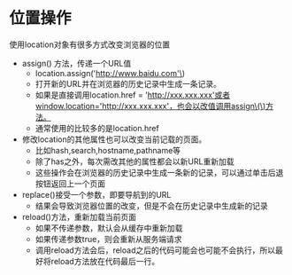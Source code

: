 # 位置操作

使用location对象有很多方式改变浏览器的位置

* assign\(\) 方法，传递一个URL值
  * location.assign\('http://www.baidu.com'\)
  * 打开新的URL并在浏览器的历史记录中生成一条记录。
  * 如果是直接调用location.href = 'http://xxx.xxx.xxx'或者window.location='http://xxx.xxx.xxx'，也会以改值调用assign\(\)方法。
  * 通常使用的比较多的是location.href
* 修改location的其他属性也可以改变当前记载的页面。
  * 比如hash,search,hostname,pathname等
  * 除了has之外，每次需改其他的属性都会以新URL重新加载
  * 这些操作会在浏览器的历史记录中生成一条新的记录，可以通过单击后退按钮返回上一个页面
* replace\(\)接受一个参数，即要导航到的URL
  * 结果会导致浏览器位置的改变，但是不会在历史记录中生成新的记录
* reload\(\)方法，重新加载当前页面
  * 如果不传递参数，默认会从缓存中重新加载
  * 如果传递参数true，则会重新从服务端请求
  * 调用reload方法会后，reload之后的代码可能会也可能不会执行，所以最好将reload方法放在代码最后一行。



